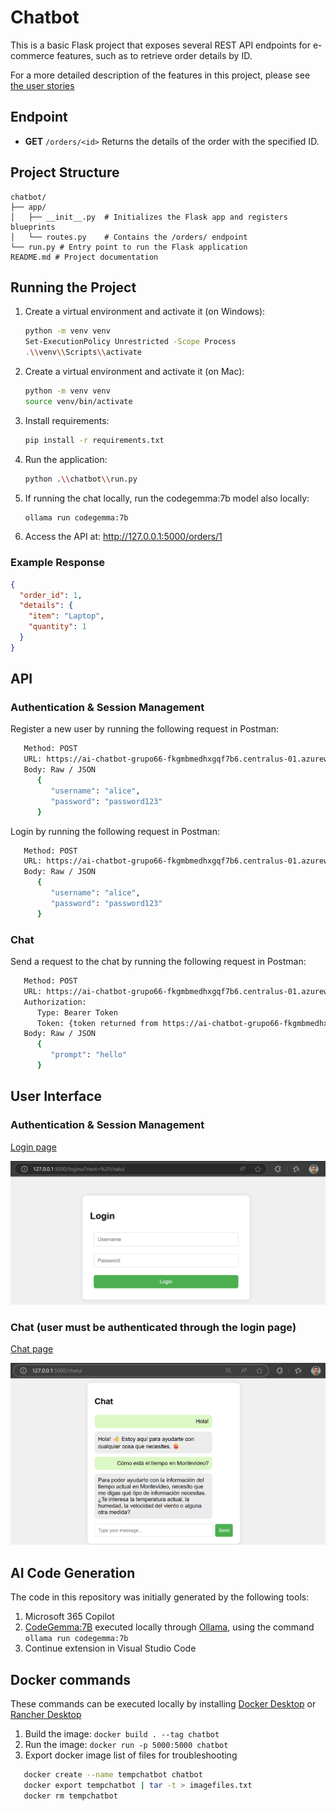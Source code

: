 # Chatbot

This is a basic Flask project that exposes several REST API endpoints for e-commerce features, such as to retrieve order details by ID.

For a more detailed description of the features in this project, please see [the user stories](./user-stories.md)

## Endpoint

- **GET** `/orders/<id>`
  Returns the details of the order with the specified ID.

## Project Structure

```
chatbot/
├── app/
│   ├── __init__.py  # Initializes the Flask app and registers blueprints
│   └── routes.py    # Contains the /orders/ endpoint
└── run.py # Entry point to run the Flask application
README.md # Project documentation
```

## Running the Project

1. Create a virtual environment and activate it (on Windows):
   ```bash
   python -m venv venv
   Set-ExecutionPolicy Unrestricted -Scope Process
   .\\venv\\Scripts\\activate
1. Create a virtual environment and activate it (on Mac):
   ```bash
   python -m venv venv
   source venv/bin/activate
2. Install requirements:
   ```bash
   pip install -r requirements.txt
3. Run the application:
   ```bash
   python .\\chatbot\\run.py
4. If running the chat locally, run the codegemma:7b model also locally:
   ```bash
   ollama run codegemma:7b
5. Access the API at: http://127.0.0.1:5000/orders/1

### Example Response
```json
{
  "order_id": 1,
  "details": {
    "item": "Laptop",
    "quantity": 1
  }
}
```

## API

### Authentication & Session Management

Register a new user by running the following request in Postman:
```bash
   Method: POST
   URL: https://ai-chatbot-grupo66-fkgmbmedhxgqf7b6.centralus-01.azurewebsites.net/users/register
   Body: Raw / JSON
      {
         "username": "alice",
         "password": "password123"
      }
```

Login by running the following request in Postman:
```bash
   Method: POST
   URL: https://ai-chatbot-grupo66-fkgmbmedhxgqf7b6.centralus-01.azurewebsites.net/users/login
   Body: Raw / JSON
      {
         "username": "alice",
         "password": "password123"
      }
```

### Chat

Send a request to the chat by running the following request in Postman:
```bash
   Method: POST
   URL: https://ai-chatbot-grupo66-fkgmbmedhxgqf7b6.centralus-01.azurewebsites.net/chat
   Authorization:
      Type: Bearer Token
      Token: {token returned from https://ai-chatbot-grupo66-fkgmbmedhxgqf7b6.centralus-01.azurewebsites.net/users/login}
   Body: Raw / JSON
      {
         "prompt": "hello"
      }
```

## User Interface

### Authentication & Session Management

[Login page](http://127.0.0.1:5000/loginui)

![Login page](loginui.png)

### Chat (user must be authenticated through the login page)

[Chat page](http://127.0.0.1:5000/chatui)

![Login page](chatui.png)

## AI Code Generation
The code in this repository was initially generated by the following tools:
1. Microsoft 365 Copilot
2. [CodeGemma:7B](https://ollama.com/library/codegemma:7b) executed locally through [Ollama](https://ollama.com/), using the command `ollama run codegemma:7b`
3. Continue extension in Visual Studio Code

## Docker commands
These commands can be executed locally by installing [Docker Desktop](https://www.docker.com/products/docker-desktop/) or [Rancher Desktop](https://rancherdesktop.io/)

1. Build the image:
  `docker build . --tag chatbot`
2. Run the image:
  `docker run -p 5000:5000 chatbot`
3. Export docker image list of files for troubleshooting
```bash
   docker create --name tempchatbot chatbot
   docker export tempchatbot | tar -t > imagefiles.txt
   docker rm tempchatbot
